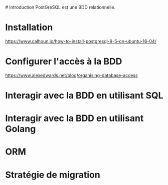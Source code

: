 # Introduction
PostGreSQL est une BDD relationnelle.

# Installation

https://www.calhoun.io/how-to-install-postgresql-9-5-on-ubuntu-16-04/

# Configurer l'accès à la BDD
https://www.alexedwards.net/blog/organising-database-access
# Interagir avec la BDD en utilisant SQL

# Interagir avec la BDD en utilisant Golang

# ORM

# Stratégie de migration
